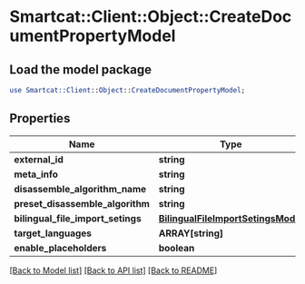 # Smartcat::Client::Object::CreateDocumentPropertyModel

## Load the model package
```perl
use Smartcat::Client::Object::CreateDocumentPropertyModel;
```

## Properties
Name | Type | Description | Notes
------------ | ------------- | ------------- | -------------
**external_id** | **string** |  | [optional] 
**meta_info** | **string** |  | [optional] 
**disassemble_algorithm_name** | **string** |  | [optional] 
**preset_disassemble_algorithm** | **string** |  | [optional]
**bilingual_file_import_setings** | [**BilingualFileImportSetingsModel**](BilingualFileImportSetingsModel.md) |  | [optional] 
**target_languages** | **ARRAY[string]** |  | [optional] 
**enable_placeholders** | **boolean** |  | [optional] 

[[Back to Model list]](../README.md#documentation-for-models) [[Back to API list]](../README.md#documentation-for-api-endpoints) [[Back to README]](../README.md)


